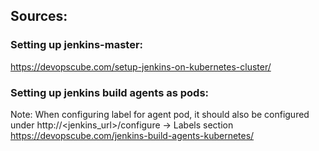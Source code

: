 ## Sources:
### Setting up jenkins-master:
https://devopscube.com/setup-jenkins-on-kubernetes-cluster/

### Setting up jenkins build agents as pods:
Note: When configuring label for agent pod, it should also be configured under http://<jenkins_url>/configure -> Labels section
https://devopscube.com/jenkins-build-agents-kubernetes/
